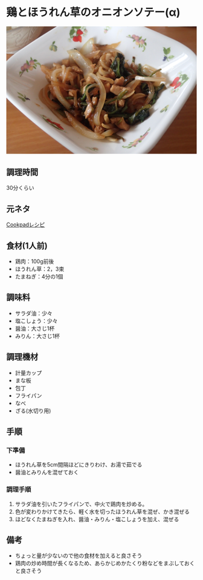 # 鶏とほうれん草のオニオンソテー(α)

![調理写真](鶏とほうれん草のオニオンソテー.jpg)

## 調理時間

30分くらい

## 元ネタ

[Cookpadレシピ](https://cookpad.com/recipe/486057)

## 食材(1人前)

* 鶏肉：100g前後
* ほうれん草：2，3束
* たまねぎ：4分の1個

## 調味料

* サラダ油：少々
* 塩こしょう：少々
* 醤油：大さじ1杯
* みりん：大さじ1杯

## 調理機材

* 計量カップ
* まな板
* 包丁
* フライパン
* なべ
* ざる(水切り用)

## 手順

### 下準備

* ほうれん草を5cm間隔ほどにきりわけ、お湯で茹でる
* 醤油とみりんを混ぜておく

### 調理手順

1. サラダ油を引いたフライパンで、中火で鶏肉を炒める。
2. 色が変わりかけてきたら、軽く水を切ったほうれん草を混ぜ、かき混ぜる
3. ほどなくたまねぎを入れ、醤油・みりん・塩こしょうを加え、混ぜる

## 備考

* ちょっと量が少ないので他の食材を加えると良さそう
* 鶏肉の炒め時間が長くなるため、あらかじめかたくり粉などをまぶしておくと良さそう
